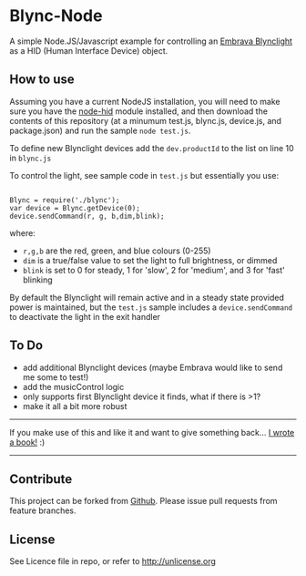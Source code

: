 # Blync-Node

A simple Node.JS/Javascript example for controlling an [Embrava Blynclight](https://embrava.com/) as a HID (Human Interface Device) object. 

How to use
----------
Assuming you have a current NodeJS installation, you will need to make sure you have the [node-hid](https://github.com/node-hid/node-hid) module installed, and then download the contents of this repository (at a minumum test.js, blync.js, device.js, and package.json) and run the sample <code>node test.js</code>.

To define new Blynclight devices add the <code>dev.productId</code> to the list on line 10 in <code>blync.js</code>

To control the light, see sample code in <code>test.js</code> but essentially you use:

<code>
Blync = require('./blync');
var device = Blync.getDevice(0);
device.sendCommand(r, g, b,dim,blink);
</code>

where:
* <code>r,g,b</code> are the red, green, and blue colours (0-255)
* <code>dim</code> is a true/false value to set the light to full brightness, or dimmed
* <code>blink</code> is set to 0 for steady, 1 for 'slow', 2 for 'medium', and 3 for 'fast' blinking

By default the Blynclight will remain active and in a steady state provided power is maintained, but the <code>test.js</code> sample includes a <code>device.sendCommand</code> to deactivate the light in the exit handler

To Do
----------
* add additional Blynclight devices (maybe Embrava would like to send me some to test!)
* add the musicControl logic
* only supports first Blynclight device it finds, what if there is >1?
* make it all a bit more robust

----------
If you make use of this and like it and want to give something back... [I wrote a book!](http://amzn.to/1SHjbLI) :)

----------

Contribute
----------
This project can be forked from
[Github](https://github.com/Offbeatmammal/blync-node). Please issue pull
requests from feature branches.

License
-------
See Licence file in repo, or refer to http://unlicense.org
